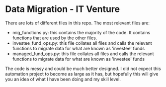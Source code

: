 # Data Migration - IT Venture
There are lots of different files in this repo. The most relevant files are:
- mig_functions.py: this contains the majority of the code. It contains functions that are used by the other files. 
- investee_fund_ops.py: this file collates all files and calls the relevant functions to migrate data for what are known as 'investee' funds 
- managed_fund_ops.py: this file collates all files and calls the relevant functions to migrate data for what are known as 'investee' funds

The code is messy and could be much better designed. I did not expect this automation project to become as large as it has, but hopefully this will give you an idea of what I have been doing and my skill level. 